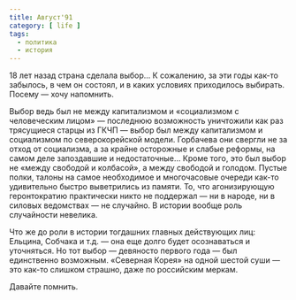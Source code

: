 ```yaml
---
title: Август'91
category: [ life ]
tags:
  - политика
  - история
---
```

18 лет назад страна сделала выбор... К сожалению, за эти годы как-то забылось, в чем он состоял, и в каких условиях
приходилось выбирать. Посему — хочу напомнить.

Выбор ведь был не между капитализмом и «социализмом с человеческим лицом» — последнюю возможность уничтожили как раз
трясущиеся старцы из ГКЧП — выбор был между капитализмом и социализмом по северокорейской модели. Горбачева они свергли
не за отход от социализма, а за крайне осторожные и слабые реформы, на самом деле запоздавшие и недостаточные...
Кроме того, это был выбор не «между свободой и колбасой», а между свободой и голодом. Пустые полки, талоны на самое
необходимое и многочасовые очереди как-то удивительно быстро выветрились из памяти. То, что агонизирующую геронтократию
практически никто не поддержал — ни в народе, ни в силовых ведомствах — не случайно. В истории вообще роль случайности
невелика.

Что же до роли в истории тогдашних главных действующих лиц: Ельцина, Собчака и т.д. — она еще долго будет осознаваться
и уточняться. Но тот выбор — девяносто первого года — был единственно возможным. «Северная Корея» на одной шестой суши —
это как-то слишком страшно, даже по российским меркам.

Давайте помнить.

